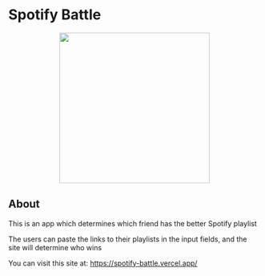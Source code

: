 # Spotify Battle
<p align="center">
  <img  src="https://github.com/georgee99/spotify-battle/assets/41958847/73925c3c-9edb-4298-8383-a3053c197f54" width="300" height="300">
</p>

## About
This is an app which determines which friend has the better Spotify playlist

The users can paste the links to their playlists in the input fields, and the site will determine who wins

You can visit this site at: https://spotify-battle.vercel.app/

